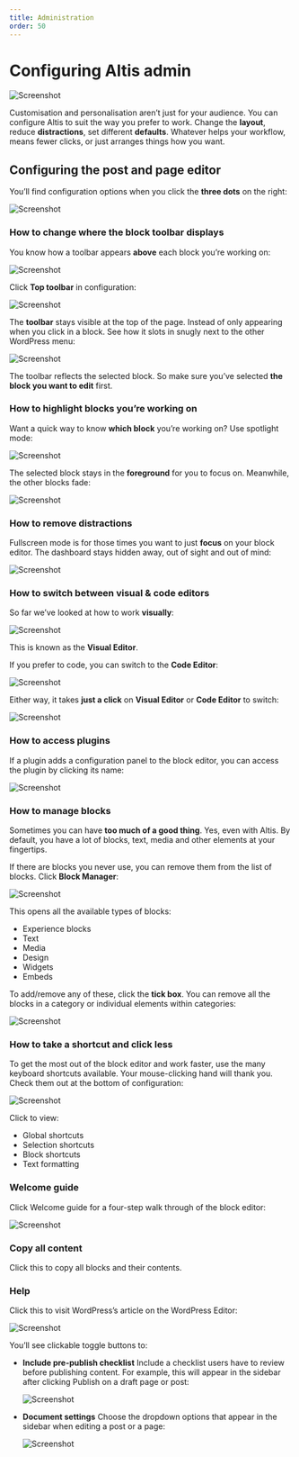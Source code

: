 ```yaml
---
title: Administration
order: 50
---
```


# Configuring Altis admin

![Screenshot](../assets/altis-header-04.png)

Customisation and personalisation aren’t just for your audience. You can configure Altis to suit the way you prefer to work. Change
the **layout**, reduce **distractions**, set different **defaults**. Whatever helps your workflow, means fewer clicks, or just
arranges things how you want.

## Configuring the post and page editor

You’ll find configuration options when you click the **three dots** on the right:

![Screenshot](../assets/configuration-image19.png)

### How to change where the block toolbar displays

You know how a toolbar appears **above** each block you’re working on:

![Screenshot](../assets/configuration-image28.png)

Click **Top toolbar** in configuration:

![Screenshot](../assets/configuration-image15.png)

The **toolbar** stays visible at the top of the page. Instead of only appearing when you click in a block. See how it slots in
snugly next to the other WordPress menu:

![Screenshot](../assets/configuration-image1.png)

The toolbar reflects the selected block. So make sure you’ve selected **the block you want to edit** first.

### How to highlight blocks you’re working on

Want a quick way to know **which block** you’re working on? Use spotlight mode:

![Screenshot](../assets/configuration-image21.png)

The selected block stays in the **foreground** for you to focus on. Meanwhile, the other blocks fade:

![Screenshot](../assets/configuration-image2.png)

### How to remove distractions

Fullscreen mode is for those times you want to just **focus** on your block editor. The dashboard stays hidden away, out of sight
and out of mind:

![Screenshot](../assets/configuration-image25.png)

### How to switch between visual & code editors

So far we’ve looked at how to work **visually**:

![Screenshot](../assets/configuration-image17.png)

This is known as the **Visual Editor**.

If you prefer to code, you can switch to the **Code Editor**:

![Screenshot](../assets/configuration-image12.png)

Either way, it takes **just a click** on **Visual Editor** or **Code Editor** to switch:

![Screenshot](../assets/configuration-image13.png)

### How to access plugins

If a plugin adds a configuration panel to the block editor, you can access the plugin by clicking its name:

![Screenshot](../assets/configuration-image22.png)

### How to manage blocks

Sometimes you can have **too much of a good thing**. Yes, even with Altis. By default, you have a lot of blocks, text, media and
other elements at your fingertips.

If there are blocks you never use, you can remove them from the list of blocks. Click **Block Manager**:

![Screenshot](../assets/configuration-image23.png)

This opens all the available types of blocks:

- Experience blocks
- Text
- Media
- Design
- Widgets
- Embeds

To add/remove any of these, click the **tick box**. You can remove all the blocks in a category or individual elements within
categories:

![Screenshot](../assets/configuration-image29.png)

### How to take a shortcut and click less

To get the most out of the block editor and work faster, use the many keyboard shortcuts available. Your mouse-clicking hand will
thank you. Check them out at the bottom of configuration:

![Screenshot](../assets/configuration-image23.png)

Click to view:

- Global shortcuts
- Selection shortcuts
- Block shortcuts
- Text formatting

### Welcome guide

Click Welcome guide for a four-step walk through of the block editor:

![Screenshot](../assets/configuration-image18.png)

### Copy all content

Click this to copy all blocks and their contents.

### Help

Click this to visit WordPress’s article on the WordPress Editor:

![Screenshot](../assets/configuration-image20.png)

You’ll see clickable toggle buttons to:

- **Include pre-publish checklist**
  Include a checklist users have to review before publishing content. For example, this will appear in the sidebar after clicking
  Publish on a draft page or post:

  ![Screenshot](../assets/configuration-image24.png)

- **Document settings**
  Choose the dropdown options that appear in the sidebar when editing a post or a page:

  ![Screenshot](../assets/configuration-image8.png)

<!-- markdownlint-disable-file MD025 -->
